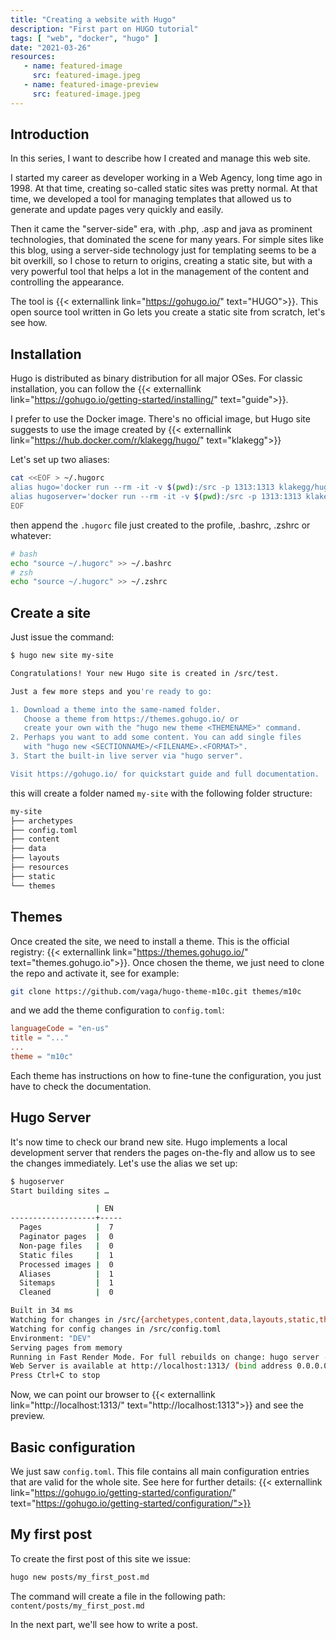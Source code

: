 ```yaml
---
title: "Creating a website with Hugo"
description: "First part on HUGO tutorial"
tags: [ "web", "docker", "hugo" ]
date: "2021-03-26"
resources:
   - name: featured-image
     src: featured-image.jpeg
   - name: featured-image-preview
     src: featured-image.jpeg
---
```

## Introduction
In this series, I want to describe how I created and manage this web site.
<!--more-->
 I started my career as developer working in a Web Agency, long time ago in 1998. At that time, creating so-called static sites was pretty normal. At that time, we developed a tool for managing templates that allowed us to generate and update pages very quickly and easily.

Then it came the "server-side" era, with .php, .asp and java as prominent technologies, that dominated the scene for many years. For simple sites like this blog, using a server-side technology just for templating seems to be a bit overkill, so I chose to return to origins, creating a static site, but with a very powerful tool that helps a lot in the management of the content and controlling the appearance.

The tool is {{< externallink link="https://gohugo.io/" text="HUGO">}}. This open source tool written in Go lets you create a static site from scratch, let's see how.

## Installation

Hugo is distributed as binary distribution for all major OSes. For classic installation, you can follow the {{< externallink link="https://gohugo.io/getting-started/installing/" text="guide">}}.

I prefer to use the Docker image. There's no official image, but Hugo site suggests to use the image created by {{< externallink link="https://hub.docker.com/r/klakegg/hugo/" text="klakegg">}}

Let's set up two aliases:
```bash
cat <<EOF > ~/.hugorc
alias hugo='docker run --rm -it -v $(pwd):/src -p 1313:1313 klakegg/hugo'
alias hugoserver='docker run --rm -it -v $(pwd):/src -p 1313:1313 klakegg/hugo server -D --bind 0.0.0.0'
EOF
```
then append the ```.hugorc``` file just created to the profile, .bashrc, .zshrc or whatever:
```bash
# bash
echo "source ~/.hugorc" >> ~/.bashrc
# zsh
echo "source ~/.hugorc" >> ~/.zshrc
```

## Create a site
Just issue the command:
```bash
$ hugo new site my-site

Congratulations! Your new Hugo site is created in /src/test.

Just a few more steps and you're ready to go:

1. Download a theme into the same-named folder.
   Choose a theme from https://themes.gohugo.io/ or
   create your own with the "hugo new theme <THEMENAME>" command.
2. Perhaps you want to add some content. You can add single files
   with "hugo new <SECTIONNAME>/<FILENAME>.<FORMAT>".
3. Start the built-in live server via "hugo server".

Visit https://gohugo.io/ for quickstart guide and full documentation.
```
this will create a folder named ```my-site``` with the following folder structure:
```bash
my-site
├── archetypes
├── config.toml
├── content
├── data
├── layouts
├── resources
├── static
└── themes
```

## Themes
Once created the site, we need to install a theme. This is the official registry: {{< externallink link="https://themes.gohugo.io/" text="themes.gohugo.io">}}. Once chosen the theme, we just need to clone the repo and activate it, see for example:
```bash
git clone https://github.com/vaga/hugo-theme-m10c.git themes/m10c
```
and we add the theme configuration to ```config.toml```:
```toml
languageCode = "en-us"
title = "..."
...
theme = "m10c"
```
Each theme has instructions on how to fine-tune the configuration, you just have to check the documentation.

## Hugo Server
It's now time to check our brand new site. Hugo implements a local development server that renders the pages on-the-fly and allow us to see the changes immediately.
Let's use the alias we set up:
```bash
$ hugoserver
Start building sites …

                   | EN
-------------------+-----
  Pages            |  7
  Paginator pages  |  0
  Non-page files   |  0
  Static files     |  1
  Processed images |  0
  Aliases          |  1
  Sitemaps         |  1
  Cleaned          |  0

Built in 34 ms
Watching for changes in /src/{archetypes,content,data,layouts,static,themes}
Watching for config changes in /src/config.toml
Environment: "DEV"
Serving pages from memory
Running in Fast Render Mode. For full rebuilds on change: hugo server --disableFastRender
Web Server is available at http://localhost:1313/ (bind address 0.0.0.0)
Press Ctrl+C to stop
```
Now, we can point our browser to {{< externallink link="http://localhost:1313/" text="http://localhost:1313">}} and see the preview.

## Basic configuration
We just saw ```config.toml```. This file contains all main configuration entries that are valid for the whole site. See here for further details: {{< externallink link="https://gohugo.io/getting-started/configuration/" text="https://gohugo.io/getting-started/configuration/">}}

## My first post
To create the first post of this site we issue:
```bash
hugo new posts/my_first_post.md
```
The command will create a file in the following path: ```content/posts/my_first_post.md```

In the next part, we'll see how to write a post.